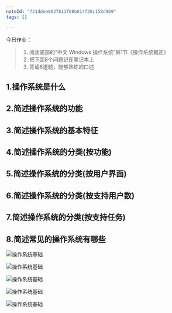 ```yaml
---
noteId: "f21ddee0637611f08b014f20c158d969"
tags: []

---
```


今日作业：
> 1. 阅读底部的“中文 Windows 操作系统”第1节《操作系统概述》
> 2. 把下面8个问题记在笔记本上
> 3. 背诵8道题，能够熟练的口述

## 1.操作系统是什么

## 2.简述操作系统的功能

## 3.简述操作系统的基本特征

## 4.简述操作系统的分类(按功能)

## 5.简述操作系统的分类(按用户界面)

## 6.简述操作系统的分类(按支持用户数)

## 7.简述操作系统的分类(按支持任务)

## 8.简述常见的操作系统有哪些

![操作系统基础](../../windows10/images/47.jpeg)

![操作系统基础](../../windows10/images/48.jpeg)

![操作系统基础](../../windows10/images/49.jpeg)

![操作系统基础](../../windows10/images/50.jpeg)

![操作系统基础](../../windows10/images/51.jpeg)